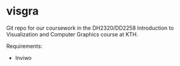 # visgra

Git repo for our coursework in the DH2320/DD2258 Introduction to Visualization and Computer Graphics course at KTH. 

Requirements:
- Inviwo
